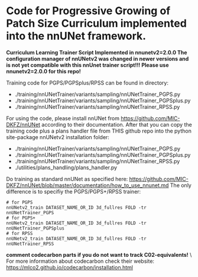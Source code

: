 # Code for Progressive Growing of Patch Size Curriculum implemented into the nnUNet framework.

**Curriculum Learning Trainer Script Implemented in nnunetv2=2.0.0
The configuration manager of nnUNetv2 was changed in newer versions and is not yet compatible with this nnUnet trainer script!!!
Please use nnunetv2=2.0.0 for this repo!**


Training code for PGPS/PGPSplus/RPSS can be found in directory:

- ./training/nnUNetTrainer/variants/sampling/nnUNetTrainer_PGPS.py
- ./training/nnUNetTrainer/variants/sampling/nnUNetTrainer_PGPSplus.py
- ./training/nnUNetTrainer/variants/sampling/nnUNetTrainer_RPSS.py

For using the code, please install nnUNet from https://github.com/MIC-DKFZ/nnUNet according to their documentation.
After that you can copy the training code plus a plans handler file from THIS github repo into the python site-package nnUNetv2 installation folder:
- ./training/nnUNetTrainer/variants/sampling/nnUNetTrainer_PGPS.py
- ./training/nnUNetTrainer/variants/sampling/nnUNetTrainer_PGPSplus.py
- ./training/nnUNetTrainer/variants/sampling/nnUNetTrainer_RPSS.py
- ./utilities/plans_handling/plans_handler.py

Do training as standard nnUNet as specified here: https://github.com/MIC-DKFZ/nnUNet/blob/master/documentation/how_to_use_nnunet.md
The only difference is to specifiy the PGPS/PGPS+/RPSS trainer:
```
# for PGPS
nnUNetv2_train DATASET_NAME_OR_ID 3d_fullres FOLD -tr nnUNetTrainer_PGPS
# for PGPS+
nnUNetv2_train DATASET_NAME_OR_ID 3d_fullres FOLD -tr nnUNetTrainer_PGPSplus
# for RPSS
nnUNetv2_train DATASET_NAME_OR_ID 3d_fullres FOLD -tr nnUNetTrainer_RPSS
```
**comment codecarbon parts if you do not want to track C02-equivalents!**
\\
For more information about codecarbon check their website: https://mlco2.github.io/codecarbon/installation.html
